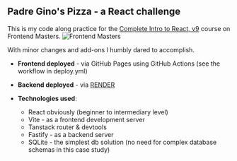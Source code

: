 ## Padre Gino's Pizza - a React challenge

This is my code along practice for the [Complete Intro to React, v9](https://frontendmasters.com/courses/complete-react-v9/) course on Frontend Masters.
![Frontend Masters](https://static.frontendmasters.com/assets/brand/logos/full.png)

With minor changes and add-ons I humbly dared to accomplish.

- __Frontend deployed__ - via GitHub Pages using GitHub Actions (see the workflow in deploy.yml)

- __Backend deployed__ - via [RENDER](https://render.com/) 

- __Technologies used__:
  - React obviously (beginner to intermediary level)
  - Vite - as a frontend development server
  - Tanstack router & devtools
  - Fastify - as a backend server
  - SQLite - the simplest db solution (no need for complex database schemas in this case study) 
